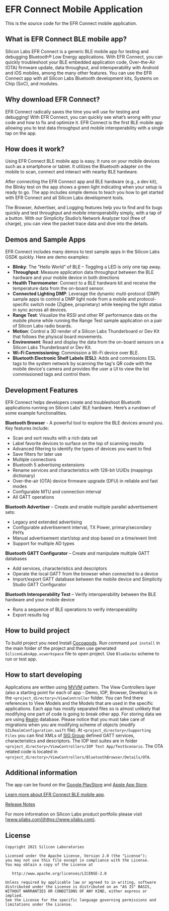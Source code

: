 # EFR Connect Mobile Application
This is the source code for the EFR Connect mobile application.

## What is EFR Connect BLE mobile app? 

Silicon Labs EFR Connect is a generic BLE mobile app for testing and debugging Bluetooth® Low Energy applications. With EFR Connect, you can quickly troubleshoot your BLE embedded application code, Over-the-Air (OTA) firmware update, data throughput, and interoperability with Android and iOS mobiles, among the many other features. You can use the EFR Connect app with all Silicon Labs Bluetooth development kits, Systems on Chip (SoC), and modules.

## Why download EFR Connect? 
EFR Connect radically saves the time you will use for testing and debugging! With EFR Connect, you can quickly see what’s wrong with your code and how to fix and optimize it. EFR Connect is the first BLE mobile app allowing you to test data throughput and mobile interoperability with a single tap on the app.

## How does it work? 
Using EFR Connect BLE mobile app is easy. It runs on your mobile devices such as a smartphone or tablet. It utilizes the Bluetooth adapter on the mobile to scan, connect and interact with nearby BLE hardware.

After connecting the EFR Connect app and BLE hardware (e.g., a dev kit), the Blinky test on the app shows a green light indicating when your setup is ready to go. The app includes simple demos to teach you how to get started with EFR Connect and all Silicon Labs development tools.

The Browser, Advertiser, and Logging features help you to find and fix bugs quickly and test throughput and mobile interoperability simply, with a tap of a button. With our Simplicity Studio’s Network Analyzer tool (free of charge), you can view the packet trace data and dive into the details.

## Demos and Sample Apps
EFR Connect includes many demos to test sample apps in the Silicon Labs GSDK quickly. Here are demo examples: 

- **Blinky**: The ”Hello World” of BLE – Toggling a LED is only one tap away. 
- **Throughput**: Measure application data throughput between the BLE hardware 
 and your mobile device in both directions
- **Health Thermometer**: Connect to a BLE hardware kit and receive the temperature data from the on-board sensor.
- **Connected Lighting DMP**: Leverage the dynamic multi-protocol (DMP) sample apps to control a DMP light node from a mobile and protocol-specific switch node (Zigbee, proprietary) while keeping the light status in sync across all devices.
- **Range Test**: Visualize the RSSI and other RF performance data on the mobile phone while running the Range Test sample application on a pair of Silicon Labs radio boards.
- **Motion**: Control a 3D render of a Silicon Labs Thunderboard or Dev Kit that follows the phyiscal board movements.
- **Environment**: Read and display the data from the on-board sensors on a Silicon Labs Thunderboard or Dev Kit.
- **Wi-Fi Commissioning**: Commission a Wi-Fi device over BLE.
- **Bluetooth Electronic Shelf Labels (ESL)**: Adds and commissions ESL tags to the system network by scanning the tag's QR code with the mobile device's camera and provides the user a UI to view the list commissioned tags and control them.

## Development Features
EFR Connect helps developers create and troubleshoot Bluetooth applications running on Silicon Labs’ BLE hardware. Here’s a rundown of some example functionalities.

**Bluetooth Browser** - A powerful tool to explore the BLE devices around you. Key features include:
- Scan and sort results with a rich data set
- Label favorite devices to surface on the top of scanning results
- Advanced filtering to identify the types of devices you want to find
- Save filters for later use
- Multiple connections
- Bluetooth 5 advertising extensions
- Rename services and characteristics with 128-bit UUIDs (mappings dictionary)
- Over-the-air (OTA) device firmware upgrade (DFU) in reliable and fast modes
- Configurable MTU and connection interval
- All GATT operations

**Bluetooth Advertiser** – Create and enable multiple parallel advertisement sets:
- Legacy and extended advertising
- Configurable advertisement interval, TX Power, primary/secondary PHYs
- Manual advertisement start/stop and stop based on a time/event limit
- Support for multiple AD types

**Bluetooth GATT Configurator** – Create and manipulate multiple GATT databases
- Add services, characteristics and descriptors
- Operate the local GATT from the browser when connected to a device
- Import/export GATT database between the mobile device and Simplicity Studio GATT Configurator

**Bluetooth Interoperability Test** – Verify interoperability between the BLE hardware
 and your mobile device 
- Runs a sequence of BLE operations to verify interoperability
- Export results log


## How to build project
To build project you need Install [Cocoapods](https://cocoapods.org/). 
Run command `pod install` in the main folder of the project and then use generated `SiliconLabsApp.xcworkspace` file to open project. Use `BlueGecko` scheme to run or test app.


## How to start developing
Applications are written using [MVVM](https://en.wikipedia.org/wiki/Model%E2%80%93view%E2%80%93viewmodel) pattern. 
The View Controllers layer (also a starting point for each of app - Demo, IOP, Browser, Develop) is in the `<project_directory>/ViewController` folder. 
You can find there references to View Models and the Models that are used in the specific applications. 
Each app has mostly separated files so is almost unlikely that modifying one part of code is going to break other app. 
For storing data we are using [Realm](https://realm.io/) database. 
Please notice that you must take care of migrations when you are modifying scheme of objects (modify `SILRealmConfiguration.swift` file).
At `<project_directory>/Supporting Files` you can find XMLs of [SIG Group](https://www.bluetooth.com/) defined GATT services, characteristics and descriptors. 
The IOP test suites are in folder `<project_directory>/ViewControllers/IOP Test App/TestScenario`. 
The OTA related code is located in `<project_directory>/ViewControllers/BluetoothBrowser/Details/OTA`.


## Additional information
The app can be found on the [Google PlayStore](https://play.google.com/store/apps/details?id=com.siliconlabs.bledemo&hl=en) and [Apple App Store](https://apps.apple.com/us/app/blue-gecko/id1030932759).

[Learn more about EFR Connect BLE mobile app](https://www.silabs.com/developers/efr-connect-mobile-app).

[Release Notes](https://www.silabs.com/developers/efr-connect-mobile-app)

For more information on Silicon Labs product portfolio please visit [www.silabs.com](https://www.silabs.com). 


## License

    Copyright 2021 Silicon Laboratories
    
    Licensed under the Apache License, Version 2.0 (the "License");
    you may not use this file except in compliance with the License.
    You may obtain a copy of the License at
    
       http://www.apache.org/licenses/LICENSE-2.0
    
    Unless required by applicable law or agreed to in writing, software
    distributed under the License is distributed on an "AS IS" BASIS,
    WITHOUT WARRANTIES OR CONDITIONS OF ANY KIND, either express or implied.
    See the License for the specific language governing permissions and
    limitations under the License.



